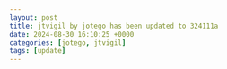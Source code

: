 ```yaml
---
layout: post
title: jtvigil by jotego has been updated to 324111a
date: 2024-08-30 16:10:25 +0000
categories: [jotego, jtvigil]
tags: [update]
---
```


